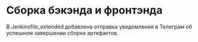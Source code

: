# Сборка бэкэнда и фронтэнда
В Jenkinsfile_extended добавлена отправка уведомления в Телеграм об успешном завершении сборки артефактов.